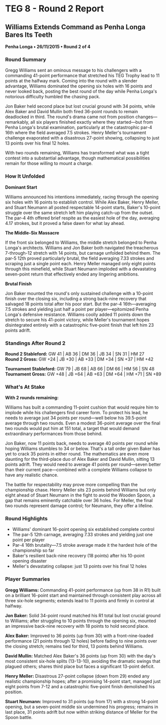 # TEG 8 - Round 2 Report

## Williams Extends Command as Penha Longa Bares Its Teeth

**Penha Longa • 26/11/2015 • Round 2 of 4**

### Round Summary

Gregg Williams sent an ominous message to his challengers with a commanding 41-point performance that stretched his TEG Trophy lead to 11 points at the halfway mark. Coming into the round with a slender advantage, Williams dominated the opening six holes with 16 points and never looked back, posting the best round of the day while Penha Longa's notorious difficulty humbled the chasing pack.

Jon Baker held second place but lost crucial ground with 34 points, while Alex Baker and David Mullin both fired 36-point rounds to remain deadlocked in third. The round's drama came not from position changes—remarkably, all six players finished exactly where they started—but from Penha Longa's brutal examination, particularly at the catastrophic par-4 16th where the field averaged 7.5 strokes. Henry Meller's tournament challenge evaporated with a disastrous 27-point showing, collapsing to just 13 points over his final 12 holes.

With two rounds remaining, Williams has transformed what was a tight contest into a substantial advantage, though mathematical possibilities remain for those willing to mount a charge.

### How It Unfolded

**Dominant Start**

Williams announced his intentions immediately, racing through the opening six holes with 16 points to establish control. While Alex Baker, Henry Meller, and Stuart Neumann all posted respectable 14-point starts, Baker's 10-point struggle over the same stretch left him playing catch-up from the outset. The par-4 4th offered brief respite as the easiest hole of the day, averaging 4.17 strokes, but it proved a false dawn for what lay ahead.

**The Middle-Six Massacre**

If the front six belonged to Williams, the middle stretch belonged to Penha Longa's architects. Williams and Jon Baker both navigated the treacherous 7-through-12 stretch with 14 points, but carnage unfolded behind them. The par-5 12th proved particularly brutal, the field averaging 7.33 strokes and scraping just a single point each. Henry Meller managed only eight points through this minefield, while Stuart Neumann imploded with a devastating seven-point return that effectively ended any lingering ambitions.

**Brutal Finish**

Jon Baker mounted the round's only sustained challenge with a 10-point finish over the closing six, including a strong back-nine recovery that salvaged 18 points total after his poor start. But the par-4 16th—averaging 7.5 strokes and yielding just half a point per player—epitomized Penha Longa's defensive resistance. Williams coolly added 11 points down the stretch to secure his 41-point victory, while Meller's tournament hopes disintegrated entirely with a catastrophic five-point finish that left him 23 points adrift.

### Standings After Round 2

**Round 2 Stableford:** GW 41 | AB 36 | DM 36 | JB 34 | SN 31 | HM 27  
**Round 2 Gross:** GW +24 | JB +30 | AB +33 | DM +34 | SN +37 | HM +42

**Tournament Stableford:** GW 79 | JB 68 | AB 66 | DM 66 | HM 56 | SN 48  
**Tournament Gross:** GW +48 | JB +64 | AB +63 | DM +64 | HM +71 | SN +89

### What's At Stake

**With 2 rounds remaining:**

Williams has built a commanding 11-point cushion that would require him to implode while his challengers find career form. To protect his lead, he needs to average just 34 points per round—well below his 39.5-point average through two rounds. Even a modest 36-point average over the final two rounds would put him at 151 total, a target that would demand extraordinary performances from those behind.

Jon Baker, now 11 points back, needs to average 40 points per round while hoping Williams stumbles to 34 or below. That's a tall order given Baker has yet to crack 35 points in either round. The mathematics are even more daunting for the third-place duo of Alex Baker and David Mullin, sitting 13 points adrift. They would need to average 41 points per round—seven better than their current pace—combined with a complete Williams collapse to have any realistic chance.

The battle for respectability may prove more compelling than the championship chase. Henry Meller sits 23 points behind Williams but only eight ahead of Stuart Neumann in the fight to avoid the Wooden Spoon, a gap that remains eminently catchable over 36 holes. For Meller, the final two rounds represent damage control; for Neumann, they offer a lifeline.

### Round Highlights

- Williams' dominant 16-point opening six established complete control
- The par-5 12th carnage, averaging 7.33 strokes and yielding just one point per player
- Par-4 16th brutality—7.5 stroke average made it the hardest hole of the championship so far
- Baker's resilient back-nine recovery (18 points) after his 10-point opening disaster
- Meller's devastating collapse: just 13 points over his final 12 holes

### Player Summaries

**Gregg Williams:** Commanding 41-point performance (up from 38 in R1) built on a brilliant 16-point start and maintained through consistent play across all three six-hole segments; extends lead to 11 points and firmly in control at halfway.

**Jon Baker:** Solid 34-point round matched his R1 total but lost crucial ground to Williams; after struggling to 10 points through the opening six, mounted an impressive back-nine recovery with 18 points to hold second place.

**Alex Baker:** Improved to 36 points (up from 30) with a front-nine-loaded performance (21 points through 12 holes) before fading to nine points over the closing stretch; remains tied for third, 13 points behind Williams.

**David Mullin:** Matched Alex Baker's 36 points (up from 30) with the day's most consistent six-hole splits (13-13-10), avoiding the dramatic swings that plagued others; shares third place but faces a significant 13-point deficit.

**Henry Meller:** Disastrous 27-point collapse (down from 29) ended any realistic championship hopes; after a promising 14-point start, managed just eight points from 7-12 and a catastrophic five-point finish demolished his position.

**Stuart Neumann:** Improved to 31 points (up from 17) with a strong 14-point opening, but a seven-point middle six undermined his progress; remains in last place, 31 points adrift but now within striking distance of Meller for the Spoon battle.


